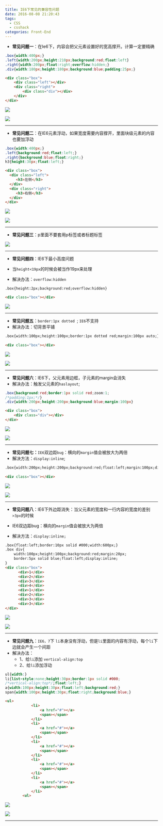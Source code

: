 ```yaml
---
title: IE6下常见的兼容性问题
date: 2016-08-08 21:20:43
tags: 
  - CSS
  - csshack
categories: Front-End
---
```


- **常见问题一**：在Ie6下，内容会把父元素设置好的宽高撑开。计算一定要精确

```css
.box{width:400px;}
.left{width:200px;height:210px;background:red;float:left}
.right{width:200px;float:right;overflow:hidden;}
.div{width:180px;height:180px;background:blue;padding:25px;}
```

```html
<div class="box">
	<div class="left"></div>
	<div class="right">
		<div class="div"></div>
	</div>
</div>
```
<!--more-->

![](http://7xq6al.com1.z0.glb.clouddn.com/1-1.png)

![](http://7xq6al.com1.z0.glb.clouddn.com/1-2.png)

---

- **常见问题二**：在IE6元素浮动，如果宽度需要内容撑开，里面块级元素的内容也要加浮动

```css
.box{width:400px;}
.left{background:red;float:left;}
.right{background:blue;float:right;}
h3{height:30px;float:left;}
 ```
 
 ```html
 <div class="box">
   <div class="left">
      <h3>左侧</h3>
   </div>
   <div class="right">
      <h3>右侧</h3>
   </div>
</div>
```

![](http://7xq6al.com1.z0.glb.clouddn.com/2-1.png)

![](http://7xq6al.com1.z0.glb.clouddn.com/2-2.png)

---

- **常见问题三**：p里面不要套用p标签或者标题标签

![](http://7xq6al.com1.z0.glb.clouddn.com/3-1.png)

---

- **常见问题四**：IE6下最小高度问题
- 当`height<19px`的时候会被当作19px来处理

- 解决办法：`overflow:hidden`

```html
.box{height:2px;background:red;overflow:hidden}

<div class="box"></div>
```

![](http://7xq6al.com1.z0.glb.clouddn.com/4-1.png)

---


- **常见问题五**：`border:1px dotted `; `IE6`不支持
- 解决办法：切背景平铺

```html
.box{width:100px;height:100px;border:1px dotted red;margin:100px auto;}
        
<div class="box"></div>
```
![](http://7xq6al.com1.z0.glb.clouddn.com/5-1.png)

![](http://7xq6al.com1.z0.glb.clouddn.com/5-2.png)

---

- **常见问题六**：IE6下，父元素用边框，子元素的margin会消失 
- 解决办法：触发父元素的`haslayout`;

```css
.box{background:red;border:1px solid red;zoom:1;
/*padding:1px;*/}
.div{width:200px;height:200px;background:blue;margin:100px}
```

```html
<div class="box">
	<div class="div"></div>
</div>
 ```
 
 ![](http://7xq6al.com1.z0.glb.clouddn.com/6-1.png)
 
 ![](http://7xq6al.com1.z0.glb.clouddn.com/6-2.png)
  
---


- **常见问题七：**`IE6`双边距`bug`：横向的`margin`值会被放大为两倍
- 解决方法：`display:inline`;

```html
.box{width:200px;height:200px;background:red;float:left;margin:100px;display:inline;}
        
<div class="box"></div>
```

![](http://7xq6al.com1.z0.glb.clouddn.com/7-1.png)

![](http://7xq6al.com1.z0.glb.clouddn.com/7-2.png)

---



- **常见问题八**：IE6下外边距消失：当父元素的宽度和一行内容的宽度的差别`>3px`的时候 

- IE6双边距bug：横向的`margin`值会被放大为两倍
- 解决方法：`display:inline;`

```html
.box{float:left;border:10px solid #000;width:600px;}
.box div{
    width:100px;height:100px;background:red;margin:20px;
    border:5px solid blue;float:left;display:inline;
}
<div class="box">
      <div>1</div>
      <div>2</div>
      <div>3</div>
      <div>4</div>
      <div>1</div>
      <div>2</div>
      <div>3</div>
      <div>3</div>
</div>
```

![](http://7xq6al.com1.z0.glb.clouddn.com/8-1.png)

![](http://7xq6al.com1.z0.glb.clouddn.com/8-2.png)

---

- **常见问题九**：`IE6，7`下 `li`本身没有浮动，但是`li`里面的内容有浮动，每个`li`下边就会产生一个间距
- 解决办法：
  - 1、给`li`添加 `vertical-align:top`
  - 2、给`li`添加浮动

```css
ul{width:}
li{list-style:none;height:30px;border:1px solid #000;
/*vertical-align:top*/;float:left;}
a{width:100px;height:30px;float:left;background:red;}
span{width:100px;height:30px;float:right;background:blue;}
 ```

```html
<ul>
			<li>
				<a href="#"></a>
				<span></span>
			</li>
			<li>
				<a href="#"></a>
				<span></span>
			</li>
			<li>
				<a href="#"></a>
				<span></span>
			</li>
			<li>
				<a href="#"></a>
				<span></span>
			</li>
			<li>
				<a href="#"></a>
				<span></span>
			</li>
		<ul>
```

![](http://7xq6al.com1.z0.glb.clouddn.com/9-1.png)

![](http://7xq6al.com1.z0.glb.clouddn.com/9-2.png)

---

